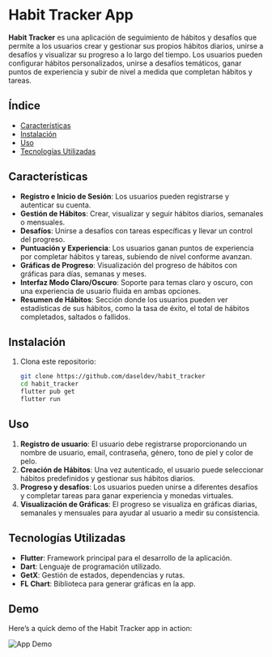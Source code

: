 # Habit Tracker App

**Habit Tracker** es una aplicación de seguimiento de hábitos y desafíos que permite a los usuarios crear y gestionar sus propios hábitos diarios, unirse a desafíos y visualizar su progreso a lo largo del tiempo. Los usuarios pueden configurar hábitos personalizados, unirse a desafíos temáticos, ganar puntos de experiencia y subir de nivel a medida que completan hábitos y tareas.

## Índice

- [Características](#características)
- [Instalación](#instalación)
- [Uso](#uso)
- [Tecnologías Utilizadas](#tecnologías-utilizadas)

## Características

- **Registro e Inicio de Sesión**: Los usuarios pueden registrarse y autenticar su cuenta.
- **Gestión de Hábitos**: Crear, visualizar y seguir hábitos diarios, semanales o mensuales.
- **Desafíos**: Unirse a desafíos con tareas específicas y llevar un control del progreso.
- **Puntuación y Experiencia**: Los usuarios ganan puntos de experiencia por completar hábitos y tareas, subiendo de nivel conforme avanzan.
- **Gráficas de Progreso**: Visualización del progreso de hábitos con gráficas para días, semanas y meses.
- **Interfaz Modo Claro/Oscuro**: Soporte para temas claro y oscuro, con una experiencia de usuario fluida en ambas opciones.
- **Resumen de Hábitos**: Sección donde los usuarios pueden ver estadísticas de sus hábitos, como la tasa de éxito, el total de hábitos completados, saltados o fallidos.

## Instalación

1. Clona este repositorio:
   ```bash
   git clone https://github.com/daseldev/habit_tracker
   cd habit_tracker
   flutter pub get
   flutter run

## Uso

1. **Registro de usuario**: El usuario debe registrarse proporcionando un nombre de usuario, email, contraseña, género, tono de piel y color de pelo.
2. **Creación de Hábitos**: Una vez autenticado, el usuario puede seleccionar hábitos predefinidos y gestionar sus hábitos diarios.
3. **Progreso y desafíos**: Los usuarios pueden unirse a diferentes desafíos y completar tareas para ganar experiencia y monedas virtuales.
4. **Visualización de Gráficas**: El progreso se visualiza en gráficas diarias, semanales y mensuales para ayudar al usuario a medir su consistencia.

## Tecnologías Utilizadas

- **Flutter**: Framework principal para el desarrollo de la aplicación.
- **Dart**: Lenguaje de programación utilizado.
- **GetX**: Gestión de estados, dependencias y rutas.
- **FL Chart**: Biblioteca para generar gráficas en la app.

## Demo

Here’s a quick demo of the Habit Tracker app in action:

![App Demo](https://github.com/daseldev/habit_tracker/tree/main/assets/Video)



